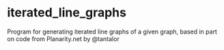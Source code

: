 # iterated_line_graphs
Program for generating iterated line graphs of a given graph, based in part on code from Planarity.net by @tantalor
